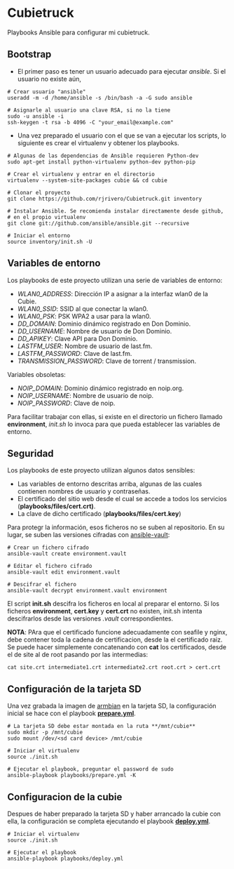 Cubietruck
==========

Playbooks Ansible para configurar mi cubietruck.

Bootstrap
---------

  - El primer paso es tener un usuario adecuado para ejecutar *ansible*. Si el usuario no existe aún,

```
# Crear usuario "ansible"
useradd -m -d /home/ansible -s /bin/bash -a -G sudo ansible

# Asignarle al usuario una clave RSA, si no la tiene
sudo -u ansible -i
ssh-keygen -t rsa -b 4096 -C "your_email@example.com"
```

  - Una vez preparado el usuario con el que se van a ejecutar los scripts, lo siguiente es crear el virtualenv y obtener los playbooks.

```
# Algunas de las dependencias de Ansible requieren Python-dev
sudo apt-get install python-virtualenv python-dev python-pip

# Crear el virtualenv y entrar en el directorio
virtualenv --system-site-packages cubie && cd cubie

# Clonar el proyecto
git clone https://github.com/rjrivero/Cubietruck.git inventory

# Instalar Ansible. Se recomienda instalar directamente desde github,
# en el propio virtualenv
git clone git://github.com/ansible/ansible.git --recursive

# Iniciar el entorno
source inventory/init.sh -U
```

Variables de entorno
--------------------

Los playbooks de este proyecto utilizan una serie de variables de entorno:

  - *WLAN0_ADDRESS*: Dirección IP a asignar a la interfaz wlan0 de la Cubie.
  - *WLAN0_SSID*: SSID al que conectar la wlan0.
  - *WLAN0_PSK*: PSK WPA2 a usar para la wlan0.
  - *DD_DOMAIN*: Dominio dinámico registrado en Don Dominio.
  - *DD_USERNAME*: Nombre de usuario de Don Dominio.
  - *DD_APIKEY*: Clave API para Don Dominio.
  - *LASTFM_USER*: Nombre de usuario de last.fm.
  - *LASTFM_PASSWORD*: Clave de last.fm.
  - *TRANSMISSION_PASSWORD*: Clave de torrent / transmission.

Variables obsoletas:

  - *NOIP_DOMAIN*: Dominio dinámico registrado en noip.org.
  - *NOIP_USERNAME*: Nombre de usuario de noip.
  - *NOIP_PASSWORD*: Clave de noip.

Para facilitar trabajar con ellas, si existe en el directorio un fichero llamado **environment**, *init.sh* lo invoca para que pueda establecer las variables de entorno.

Seguridad
---------

Los playbooks de este proyecto utilizan algunos datos sensibles:

  - Las variables de entorno descritas arriba, algunas de las cuales contienen nombres de usuario y contraseñas.
  - El certificado del sitio web desde el cual se accede a todos los servicios (**playbooks/files/cert.crt)**.
  - La clave de dicho certificado (**playbooks/files/cert.key**)

Para protegr la información, esos ficheros no se suben al repositorio. En su lugar, se suben las versiones cifradas con [ansible-vault](http://docs.ansible.com/ansible/playbooks_vault.html):

```
# Crear un fichero cifrado
ansible-vault create environment.vault

# Editar el fichero cifrado
ansible-vault edit environment.vault

# Descifrar el fichero
ansible-vault decrypt environment.vault environment
```

El script **init.sh** descifra los ficheros en local al preparar el entorno. Si los ficheros **environment**, **cert.key** y **cert.crt** no existen, init.sh intenta descifrarlos desde las versiones *.vault* correspondientes.

**NOTA**: PAra que el certificado funcione adecuadamente con seafile y nginx, debe contener toda la cadena de certificacion, desde la el certificado raiz. Se puede hacer simplemente concatenando con **cat** los certificados, desde el de site al de root pasando por las intermedias:

```
cat site.crt intermediate1.crt intermediate2.crt root.crt > cert.crt
```
 
Configuración de la tarjeta SD
------------------------------

Una vez grabada la imagen de [armbian](http://www.armbian.com/cubietruck/) en la tarjeta SD, la configuración inicial se hace con el playbook **[prepare.yml](playbooks/prepare.yml)**.

```
# La tarjeta SD debe estar montada en la ruta **/mnt/cubie**
sudo mkdir -p /mnt/cubie
sudo mount /dev/<sd card device> /mnt/cubie

# Iniciar el virtualenv
source ./init.sh

# Ejecutar el playbook, preguntar el password de sudo
ansible-playbook playbooks/prepare.yml -K
```

Configuracion de la cubie
-------------------------

Despues de haber preparado la tarjeta SD y haber arrancado la cubie con ella, la configuración se completa ejecutando el playbook **[deploy.yml](playbooks/deploy.yml)**.

```
# Iniciar el virtualenv
source ./init.sh

# Ejecutar el playbook
ansible-playbook playbooks/deploy.yml
```
